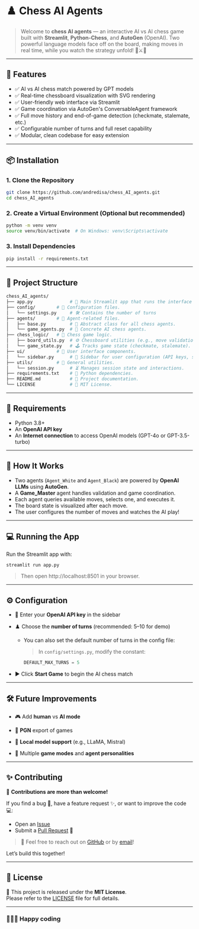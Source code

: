 # ♟️ Chess AI Agents

>Welcome to **chess AI agents** — an interactive AI vs AI chess game built with **Streamlit**, **Python-Chess**, and **AutoGen** (OpenAI). Two powerful language models face off on the board, making moves in real time, while you watch the strategy unfold! 🤖⚔️🤖


---

## 🚀 Features

- ✅ AI vs AI chess match powered by GPT models
- ✅ Real-time chessboard visualization with SVG rendering
- ✅ User-friendly web interface via Streamlit
- ✅ Game coordination via AutoGen's ConversableAgent framework
- ✅ Full move history and end-of-game detection (checkmate, stalemate, etc.)
- ✅ Configurable number of turns and full reset capability
- ✅ Modular, clean codebase for easy extension

---

## 📦 Installation

### 1. Clone the Repository

```bash
git clone https://github.com/andredisa/chess_AI_agents.git
cd chess_AI_agents
```

### 2. Create a Virtual Environment (Optional but recommended)
```bash
python -m venv venv
source venv/bin/activate  # On Windows: venv\Scripts\activate
```

### 3. Install Dependencies
```bash
pip install -r requirements.txt
```

---

## 📂 Project Structure

```bash
chess_AI_agents/
├── app.py              # 🚀 Main Streamlit app that runs the interface and integrates all components.
├── config/        # 📂 Configuration files.
│   └── settings.py     # 🛠️ Contains the number of turns
├── agents/        # 📂 Agent-related files.
│   ├── base.py         # 🧠 Abstract class for all chess agents.
│   └── game_agents.py  # 🤖 Concrete AI chess agents.
├── chess_logic/   # 📂 Chess game logic.
│   ├── board_utils.py  # ⚙️ Chessboard utilities (e.g., move validation).
│   └── game_state.py   # 🕹️ Tracks game state (checkmate, stalemate).
├── ui/            # 📂 User interface components.
│   └── sidebar.py      # 📝 Sidebar for user configuration (API keys, settings).
├── utils/         # 📂 General utilities.
│   └── session.py      # ⏳ Manages session state and interactions.
├── requirements.txt    # 📜 Python dependencies.
├── README.md           # 📄 Project documentation.
└── LICENSE             # 📝 MIT License.


```

---

## 🔑 Requirements

- Python 3.8+
- An **OpenAI API key**
- An **Internet connection** to access OpenAI models (GPT-4o or GPT-3.5-turbo)

---

## 🧠 How It Works

- Two agents (`Agent_White` and `Agent_Black`) are powered by **OpenAI LLMs** using **AutoGen**.
- A **Game_Master** agent handles validation and game coordination.
- Each agent queries available moves, selects one, and executes it.
- The board state is visualized after each move.
- The user configures the number of moves and watches the AI play!

---

## 💻 Running the App

Run the Streamlit app with:

```bash
streamlit run app.py
```
> Then open http://localhost:8501 in your browser.

---

## ⚙️ Configuration
- 🔐 Enter your **OpenAI API key** in the sidebar

- ♟️ Choose the **number of turns** (recommended: 5–10 for demo)

    - You can also set the default number of turns in the config file:
        > In `config/settings.py`, modify the constant:
        ```python
        DEFAULT_MAX_TURNS = 5
        ```


- ▶️ Click **Start Game** to begin the AI chess match

---

## 🛠️ Future Improvements
- 🎮 Add **human** vs **AI mode**

- 📄 **PGN** export of games

- 🤖 **Local model support** (e.g., LLaMA, Mistral)

- 🔁 Multiple **game modes** and **agent personalities**

--- 

## ✨ Contributing

🎉 **Contributions are more than welcome!**

If you find a bug 🐞, have a feature request ✨, or want to improve the code 💻:

- Open an [Issue](https://github.com/andredisa/chess_AI_agents/issues)  
- Submit a [Pull Request](https://github.com/andredisa/chess_AI_agents/pulls) 🚀  

>💬 Feel free to reach out on [GitHub](https://github.com/andredisa) or by [email](mailto:andreadisanti22@gmail.com)!

Let’s build this together!

---

## 📜 License

📄 This project is released under the **MIT License**.  
Please refer to the [LICENSE](LICENSE) file for full details.

---

### 🧑‍💻✨ Happy coding
